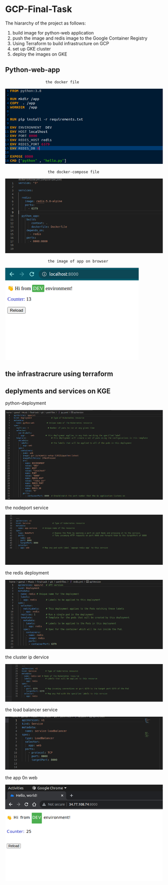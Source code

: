 # GCP-Final-Task

The hiararchy of the project as follows:
1. build image for python-web application
2. push the image and redis image to the Google Container Registry
3. Using Terraform to build infrastructure on GCP
4. set up GKE cluster 
5. deploy the images on GKE

## Python-web-app
                      the docker file 
![This is an image](https://github.com/enggamal/gcp-final-task/blob/main/python-app/dockerfile.png)

                       the docker-compose file
![This is an image](https://github.com/enggamal/gcp-final-task/blob/main/python-app/docker-compose)
             
                       the image of app on browser 
![This is an image](https://github.com/enggamal/gcp-final-task/blob/main/python-app/python-app-web.png)

## the infrastracrure using terraform 




## deplyments and services on KGE

python-deployment

![This is an image](https://github.com/enggamal/gcp-final-task/blob/main/yaml-files/python-dep-yaml.png)

the nodeport service

![This is an image](https://github.com/enggamal/gcp-final-task/blob/main/yaml-files/node-port-service.png)

the redis deployment 

![This is an image](https://github.com/enggamal/gcp-final-task/blob/main/yaml-files/redis-dep.png)

the cluster ip dervice

![This is an image](https://github.com/enggamal/gcp-final-task/blob/main/yaml-files/cluster-ip.png)

the load balancer service

![This is an image](https://github.com/enggamal/gcp-final-task/blob/main/yaml-files/lb-service.png)

the app 0n web 

![This is an image](https://github.com/enggamal/gcp-final-task/blob/main/yaml-files/app-on-web.png)
